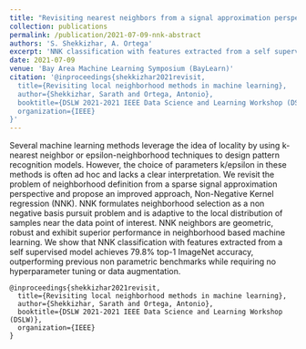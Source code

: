 ```yaml
---
title: "Revisiting nearest neighbors from a signal approximation perspective"
collection: publications
permalink: /publication/2021-07-09-nnk-abstract
authors: 'S. Shekkizhar, A. Ortega'
excerpt: 'NNK classification with features extracted from a self supervised model achieves 79.8% top-1 ImageNet accuracy, outperforming previous non parametric benchmarks while requiring no hyperparameter tuning or data augmentation. '
date: 2021-07-09
venue: 'Bay Area Machine Learning Symposium (BayLearn)'
citation: '@inproceedings{shekkizhar2021revisit,
  title={Revisiting local neighborhood methods in machine learning},
  author={Shekkizhar, Sarath and Ortega, Antonio},
  booktitle={DSLW 2021-2021 IEEE Data Science and Learning Workshop (DSLW)},
  organization={IEEE}
}'
---
```

Several machine learning methods leverage the idea of locality by using k-nearest neighbor or epsilon-neighborhood techniques to design pattern recognition models. However, the choice of parameters k/epsilon in these methods is often ad hoc and lacks a clear interpretation. We revisit the problem of neighborhood definition from a sparse signal approximation perspective and propose an improved approach, Non-Negative Kernel regression (NNK). NNK formulates neighborhood selection as a non negative basis pursuit problem and is adaptive to the local distribution of samples near the data point of interest. NNK neighbors are geometric, robust and exhibit superior performance in neighborhood based machine learning. We show that NNK classification with features extracted from a self supervised model achieves 79.8% top-1 ImageNet accuracy, outperforming previous non parametric benchmarks while requiring no hyperparameter tuning or data augmentation. 

```
@inproceedings{shekkizhar2021revisit,
  title={Revisiting local neighborhood methods in machine learning},
  author={Shekkizhar, Sarath and Ortega, Antonio},
  booktitle={DSLW 2021-2021 IEEE Data Science and Learning Workshop (DSLW)},
  organization={IEEE}
}
```